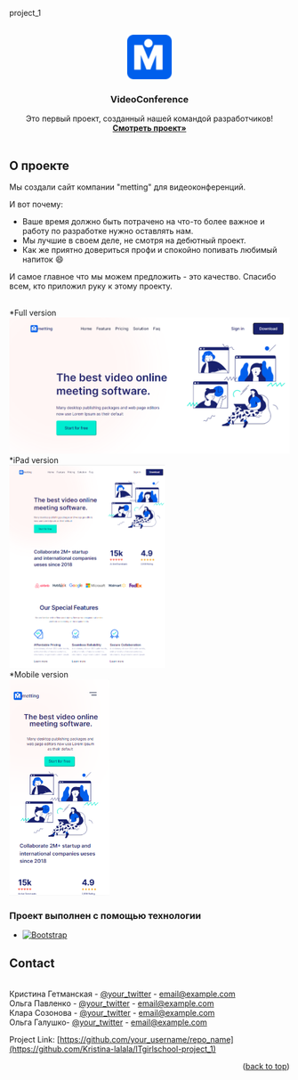 
project_1
<!-- Improved compatibility of back to top link: See: https://github.com/othneildrew/Best-README-Template/pull/73 -->
<a name="readme-top"></a>
<!--
*** Thanks for checking out the Best-README-Template. If you have a suggestion
*** that would make this better, please fork the repo and create a pull request
*** or simply open an issue with the tag "enhancement".
*** Don't forget to give the project a star!
*** Thanks again! Now go create something AMAZING! :D
-->



<!-- PROJECT SHIELDS -->
<!--
*** I'm using markdown "reference style" links for readability.
*** Reference links are enclosed in brackets [ ] instead of parentheses ( ).
*** See the bottom of this document for the declaration of the reference variables
*** for contributors-url, forks-url, etc. This is an optional, concise syntax you may use.
*** https://www.markdownguide.org/basic-syntax/#reference-style-links
-->




<!-- PROJECT LOGO -->
<br />
<div align="center">
  <a href="https://github.com/othneildrew/Best-README-Template">
    <img src="/assets/images/logo.svg" alt="Logo" width="80" height="80">
  </a>

  <h3 align="center">VideoConference</h3>

  <p align="center">
    Это первый проект, созданный нашей командой разработчиков!
    <br />
    <a href="https://github.com/Kristina-lalala/ITgirlschool-project_1"><strong>Смотреть проект»</strong></a>
    <br />
    <br />
    </p>
</div>


<!-- ABOUT THE PROJECT -->
## О проекте

Мы создали сайт компании "metting" для видеоконференций.

И вот почему:
* Ваше время должно быть потрачено на что-то более важное и работу по разработке нужно оставлять нам.
* Мы лучшие в своем деле, не смотря на дебютный проект.
* Как же приятно довериться профи и спокойно попивать любимый напиток :smile:

И самое главное что мы можем предложить - это качество. Спасибо всем, кто приложил руку к этому проекту.

<br />*Full version
<br /><img src="/assets/images/mainsqreen.PNG" alt="Logo" width="580">
<br />*iPad version
<br /><img src="/assets/images/mainsqreenpad.PNG" alt="Logo" width="280">
<br />*Mobile version
<br /><img src="/assets/images/mainsqreenmob.PNG" alt="Logo" width="180">


### Проект выполнен с помощью технологии

* [![Bootstrap][Bootstrap.com]][Bootstrap-url]



<!-- CONTACT -->
## Contact

<br />Кристина Гетманская - [@your_twitter](https://twitter.com/your_username) - email@example.com
<br />Ольга Павленко - [@your_twitter](https://twitter.com/your_username) - email@example.com
<br />Клара Созонова - [@your_twitter](https://twitter.com/your_username) - email@example.com
<br />Ольга Галушко- [@your_twitter](https://twitter.com/your_username) - email@example.com

Project Link: [https://github.com/your_username/repo_name](https://github.com/Kristina-lalala/ITgirlschool-project_1)

<p align="right">(<a href="#readme-top">back to top</a>)</p>




<!-- MARKDOWN LINKS & IMAGES -->
<!-- https://www.markdownguide.org/basic-syntax/#reference-style-links -->
[contributors-shield]: https://img.shields.io/github/contributors/othneildrew/Best-README-Template.svg?style=for-the-badge
[contributors-url]: https://github.com/othneildrew/Best-README-Template/graphs/contributors
[forks-shield]: https://img.shields.io/github/forks/othneildrew/Best-README-Template.svg?style=for-the-badge
[forks-url]: https://github.com/othneildrew/Best-README-Template/network/members
[stars-shield]: https://img.shields.io/github/stars/othneildrew/Best-README-Template.svg?style=for-the-badge
[stars-url]: https://github.com/othneildrew/Best-README-Template/stargazers
[issues-shield]: https://img.shields.io/github/issues/othneildrew/Best-README-Template.svg?style=for-the-badge
[issues-url]: https://github.com/othneildrew/Best-README-Template/issues
[license-shield]: https://img.shields.io/github/license/othneildrew/Best-README-Template.svg?style=for-the-badge
[license-url]: https://github.com/othneildrew/Best-README-Template/blob/master/LICENSE.txt
[linkedin-shield]: https://img.shields.io/badge/-LinkedIn-black.svg?style=for-the-badge&logo=linkedin&colorB=555
[linkedin-url]: https://linkedin.com/in/othneildrew
[product-screenshot]: images/screenshot.png
[Next.js]: https://img.shields.io/badge/next.js-000000?style=for-the-badge&logo=nextdotjs&logoColor=white
[Next-url]: https://nextjs.org/
[React.js]: https://img.shields.io/badge/React-20232A?style=for-the-badge&logo=react&logoColor=61DAFB
[React-url]: https://reactjs.org/
[Vue.js]: https://img.shields.io/badge/Vue.js-35495E?style=for-the-badge&logo=vuedotjs&logoColor=4FC08D
[Vue-url]: https://vuejs.org/
[Angular.io]: https://img.shields.io/badge/Angular-DD0031?style=for-the-badge&logo=angular&logoColor=white
[Angular-url]: https://angular.io/
[Svelte.dev]: https://img.shields.io/badge/Svelte-4A4A55?style=for-the-badge&logo=svelte&logoColor=FF3E00
[Svelte-url]: https://svelte.dev/
[Laravel.com]: https://img.shields.io/badge/Laravel-FF2D20?style=for-the-badge&logo=laravel&logoColor=white
[Laravel-url]: https://laravel.com
[Bootstrap.com]: https://img.shields.io/badge/Bootstrap-563D7C?style=for-the-badge&logo=bootstrap&logoColor=white
[Bootstrap-url]: https://getbootstrap.com
[JQuery.com]: https://img.shields.io/badge/jQuery-0769AD?style=for-the-badge&logo=jquery&logoColor=white
[JQuery-url]: https://jquery.com 
